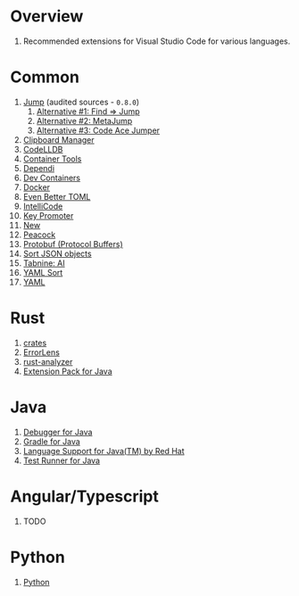 # Overview
1. Recommended extensions for Visual Studio Code for various languages.


# Common
1. [Jump](https://marketplace.visualstudio.com/items?itemName=wenfangdu.jump) (audited sources - `0.8.0`)
    1. [Alternative #1: Find => Jump](https://marketplace.visualstudio.com/items?itemName=usernamehw.find-jump)
    1. [Alternative #2: MetaJump](https://marketplace.visualstudio.com/items?itemName=metaseed.MetaJump)
    1. [Alternative #3: Code Ace Jumper](https://marketplace.visualstudio.com/items?itemName=lucax88x.codeacejumper)
1. [Clipboard Manager](https://marketplace.visualstudio.com/items?itemName=EdgardMessias.clipboard-manager)
1. [CodeLLDB](https://marketplace.visualstudio.com/items?itemName=vadimcn.vscode-lldb)
1. [Container Tools](https://marketplace.visualstudio.com/items?itemName=ms-azuretools.vscode-containers)
1. [Dependi](https://marketplace.visualstudio.com/items?itemName=fill-labs.dependi)
1. [Dev Containers](https://marketplace.visualstudio.com/items?itemName=ms-vscode-remote.remote-containers)
1. [Docker](https://marketplace.visualstudio.com/items?itemName=ms-azuretools.vscode-docker)
1. [Even Better TOML](https://marketplace.visualstudio.com/items?itemName=tamasfe.even-better-toml)
1. [IntelliCode](https://marketplace.visualstudio.com/items?itemName=VisualStudioExptTeam.vscodeintellicode)
1. [Key Promoter](https://marketplace.visualstudio.com/items?itemName=donebd.vscode-keypromoter)
1. [New](https://marketplace.visualstudio.com/items?itemName=wenfangdu.faster-new)
1. [Peacock](https://marketplace.visualstudio.com/items?itemName=johnpapa.vscode-peacock)
1. [Protobuf (Protocol Buffers)](https://marketplace.visualstudio.com/items?itemName=pbkit.vscode-pbkit)
1. [Sort JSON objects](https://marketplace.visualstudio.com/items?itemName=richie5um2.vscode-sort-json)
1. [Tabnine: AI](https://marketplace.visualstudio.com/items?itemName=TabNine.tabnine-vscode)
1. [YAML Sort](https://marketplace.visualstudio.com/items?itemName=PascalReitermann93.vscode-yaml-sort)
1. [YAML](https://marketplace.visualstudio.com/items?itemName=redhat.vscode-yaml)


# Rust
1. [crates](https://marketplace.visualstudio.com/items?itemName=serayuzgur.crates)
1. [ErrorLens](https://marketplace.visualstudio.com/items?itemName=usernamehw.errorlens)
1. [rust-analyzer](https://marketplace.visualstudio.com/items?itemName=rust-lang.rust-analyzer)
1. [Extension Pack for Java](https://marketplace.visualstudio.com/items?itemName=vscjava.vscode-java-pack)


# Java
1. [Debugger for Java](https://marketplace.visualstudio.com/items?itemName=vscjava.vscode-java-debug)
1. [Gradle for Java](https://marketplace.visualstudio.com/items?itemName=vscjava.vscode-gradle)
1. [Language Support for Java(TM) by Red Hat](https://marketplace.visualstudio.com/items?itemName=redhat.java)
1. [Test Runner for Java](https://marketplace.visualstudio.com/items?itemName=vscjava.vscode-java-test)


# Angular/Typescript
1. TODO


# Python
1. [Python](https://marketplace.visualstudio.com/items?itemName=ms-python.python)
